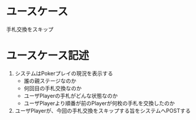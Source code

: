 # ユースケース

手札交換をスキップ

# ユースケース記述

1. システムはPokerプレイの現況を表示する
    - 誰の親ステージなのか
    - 何回目の手札交換なのか
    - ユーザPlayerの手札がどんな状態なのか
    - ユーザPlayerより順番が前のPlayerが何枚の手札を交換したのか
1. ユーザPlayerが、今回の手札交換をスキップする旨をシステムへPOSTする
